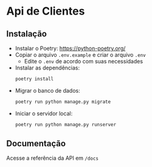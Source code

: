 # Api de Clientes
## Instalação
- Instalar o Poetry: https://python-poetry.org/
- Copiar o arquivo `.env.example` e criar o arquivo `.env`
    - Edite o `.env` de acordo com suas necessidades
- Instalar as dependências:
    ```bash
    poetry install
    ```
- Migrar o banco de dados:
    ```bash
    poetry run python manage.py migrate
    ```
- Iniciar o servidor local:
    ```bash
    poetry run python manage.py runserver
    ```

## Documentação
Acesse a referência da API em `/docs`
